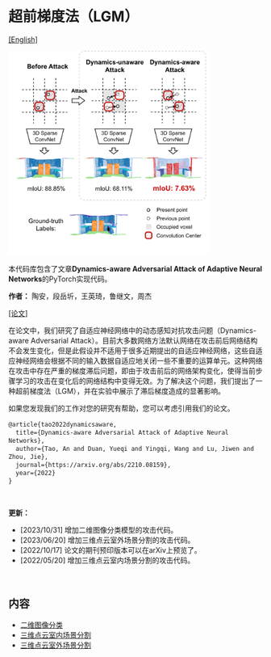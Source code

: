 # 超前梯度法（LGM）

[[English]](README.md)

<p float="left">
    <img src="img/figure1.png" width="400"/>
</p>

本代码库包含了文章**Dynamics-aware Adversarial Attack of Adaptive Neural Networks**的PyTorch实现代码。

**作者：** 陶安，段岳圻，王英琦，鲁继文，周杰

[[论文]](https://arxiv.org/abs/2210.08159)

在论文中，我们研究了自适应神经网络中的动态感知对抗攻击问题（Dynamics-aware Adversarial Attack）。目前大多数网络方法默认网络在攻击前后网络结构不会发生变化，但是此假设并不适用于很多近期提出的自适应神经网络，这些自适应神经网络会根据不同的输入数据自适应地关闭一些不重要的运算单元。这种网络在攻击中存在严重的梯度滞后问题，即由于攻击前后的网络架构变化，使得当前步骤学习的攻击在变化后的网络结构中变得无效。为了解决这个问题，我们提出了一种超前梯度法（LGM），并在实验中展示了滞后梯度造成的显著影响。

如果您发现我们的工作对您的研究有帮助，您可以考虑引用我们的论文。

```
@article{tao2022dynamicsaware,
  title={Dynamics-aware Adversarial Attack of Adaptive Neural Networks},
  author={Tao, An and Duan, Yueqi and Yingqi, Wang and Lu, Jiwen and Zhou, Jie},
  journal={https://arxiv.org/abs/2210.08159},
  year={2022}
}
```

&nbsp;

**更新：** 

- [2023/10/31] 增加二维图像分类模型的攻击代码。
- [2023/06/20] 增加三维点云室外场景分割的攻击代码。
- [2022/10/17] 论文的期刊预印版本可以在arXiv上预览了。
- [2022/05/20] 增加三维点云室内场景分割的攻击代码。

&nbsp;

## 内容

- [二维图像分类](2D/)
- [三维点云室内场景分割](3D/indoor_scene/)
- [三维点云室外场景分割](3D/outdoor_scene/)
